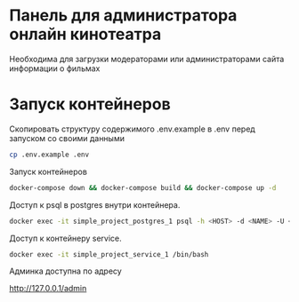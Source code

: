 # Панель для администратора онлайн кинотеатра

Необходима для загрузки модераторами или администраторами сайта информации о фильмах

# Запуск контейнеров
Скопировать структуру содержимого .env.example в .env перед запуском со своими данными
```bash
cp .env.example .env
```

Запуск контейнеров
```bash
docker-compose down && docker-compose build && docker-compose up -d
```

Доступ к psql в postgres внутри контейнера.
``` bash
docker exec -it simple_project_postgres_1 psql -h <HOST> -d <NAME> -U <USER>
```

Доступ к контейнеру service.
``` bash
docker exec -it simple_project_service_1 /bin/bash
```

Админка доступна по адресу 

http://127.0.0.1/admin